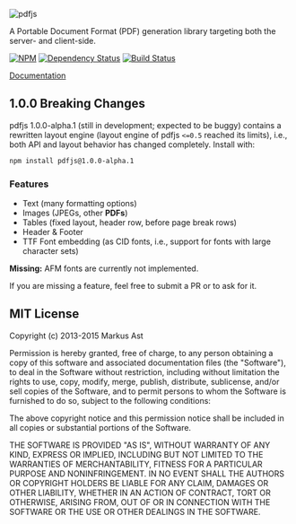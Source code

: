 ![pdfjs](https://raw.githubusercontent.com/rkusa/pdfjs/master/logo/pdfjs.png)

A Portable Document Format (PDF) generation library targeting both the server- and client-side.

[![NPM][npm]](https://npmjs.org/package/pdfjs)
[![Dependency Status][deps]](https://david-dm.org/rkusa/pdfjs)
[![Build Status][drone]](https://ci.rkusa.st/github.com/rkusa/pdfjs)

[Documentation](docs)

## 1.0.0 Breaking Changes

pdfjs 1.0.0-alpha.1 (still in development; expected to be buggy) contains a rewritten layout engine (layout engine of pdfjs `<=0.5` reached its limits), i.e., both API and layout behavior has changed completely. Install with:

```bash
npm install pdfjs@1.0.0-alpha.1
```

### Features

- Text (many formatting options)
- Images (JPEGs, other **PDFs**)
- Tables (fixed layout, header row, before page break rows)
- Header & Footer
- TTF Font embedding (as CID fonts, i.e., support for fonts with large character sets)

**Missing:** AFM fonts are currently not implemented.

If you are missing a feature, feel free to submit a PR or to ask for it.

## MIT License

Copyright (c) 2013-2015 Markus Ast

Permission is hereby granted, free of charge, to any person obtaining a copy of this software and associated documentation files (the "Software"), to deal in the Software without restriction, including without limitation the rights to use, copy, modify, merge, publish, distribute, sublicense, and/or sell copies of the Software, and to permit persons to whom the Software is furnished to do so, subject to the following conditions:

The above copyright notice and this permission notice shall be included in all copies or substantial portions of the Software.

THE SOFTWARE IS PROVIDED "AS IS", WITHOUT WARRANTY OF ANY KIND, EXPRESS OR IMPLIED, INCLUDING BUT NOT LIMITED TO THE WARRANTIES OF MERCHANTABILITY, FITNESS FOR A PARTICULAR PURPOSE AND NONINFRINGEMENT. IN NO EVENT SHALL THE AUTHORS OR COPYRIGHT HOLDERS BE LIABLE FOR ANY CLAIM, DAMAGES OR OTHER LIABILITY, WHETHER IN AN ACTION OF CONTRACT, TORT OR OTHERWISE, ARISING FROM, OUT OF OR IN CONNECTION WITH THE SOFTWARE OR THE USE OR OTHER DEALINGS IN THE SOFTWARE.

[npm]: http://img.shields.io/npm/v/pdfjs.svg?style=flat-square
[deps]: http://img.shields.io/david/rkusa/pdfjs.svg?style=flat-square
[drone]: http://ci.rkusa.st/api/badge/github.com/rkusa/pdfjs/status.svg?branch=master&style=flat-square